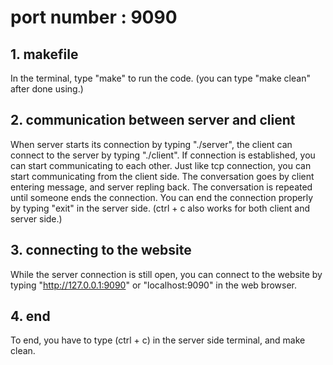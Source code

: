 # port number : 9090 

## 1. makefile
In the terminal, type "make" to run the code. (you can type "make clean" after done using.) 

## 2. communication between server and client 
When server starts its connection by typing "./server",
the client can connect to the server by typing "./client".
If connection is established, you can start communicating to each other.
Just like tcp connection, you can start communicating from the client side. The conversation goes by client entering message, and server repling back. The conversation is repeated until someone ends the connection. 
You can end the connection properly by typing "exit" in the server side. (ctrl + c also works for both client and server side.)

## 3. connecting to the website
While the server connection is still open, you can connect to the website by typing "http://127.0.0.1:9090" or "localhost:9090" in the web browser. 

## 4. end
To end, you have to type (ctrl + c) in the server side terminal, and make clean. 




